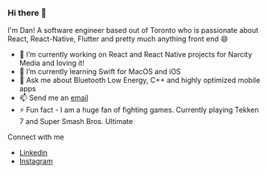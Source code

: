 ### Hi there 👋 

I'm Dan! A software engineer based out of Toronto who is passionate about React, React-Native, Flutter and pretty much anything front end 😄 

- 🔭 I’m currently working on React and React Native projects for Narcity Media and loving it!
- 🌱 I’m currently learning Swift for MacOS and iOS
- 💬 Ask me about Bluetooth Low Energy, C++ and highly optimized mobile apps
- 📫 Send me an [email](dfriyia@gmail.com)
- ⚡ Fun fact - I am a huge fan of fighting games. Currently playing Tekken 7 and Super Smash Bros. Ultimate

Connect with me

- [Linkedin](https://www.linkedin.com/in/thefriyia/)
- [Instagram](https://www.instagram.com/friyia.io/)


